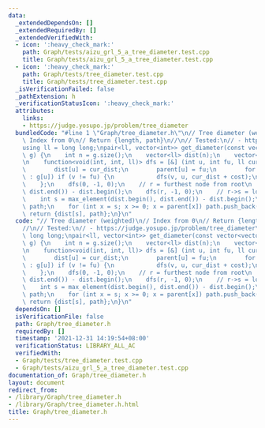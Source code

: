 ```yaml
---
data:
  _extendedDependsOn: []
  _extendedRequiredBy: []
  _extendedVerifiedWith:
  - icon: ':heavy_check_mark:'
    path: Graph/tests/aizu_grl_5_a_tree_diameter.test.cpp
    title: Graph/tests/aizu_grl_5_a_tree_diameter.test.cpp
  - icon: ':heavy_check_mark:'
    path: Graph/tests/tree_diameter.test.cpp
    title: Graph/tests/tree_diameter.test.cpp
  _isVerificationFailed: false
  _pathExtension: h
  _verificationStatusIcon: ':heavy_check_mark:'
  attributes:
    links:
    - https://judge.yosupo.jp/problem/tree_diameter
  bundledCode: "#line 1 \"Graph/tree_diameter.h\"\n// Tree diameter (weighted)\n//\
    \ Index from 0\n// Return {length, path}\n//\n// Tested:\n// - https://judge.yosupo.jp/problem/tree_diameter\n\
    using ll = long long;\npair<ll, vector<int>> get_diameter(const vector<vector<pair<int,int>>>&\
    \ g) {\n    int n = g.size();\n    vector<ll> dist(n);\n    vector<int> parent(n);\n\
    \n    function<void(int, int, ll)> dfs = [&] (int u, int fu, ll cur_dist) {\n\
    \        dist[u] = cur_dist;\n        parent[u] = fu;\n        for (auto [v, cost]\
    \ : g[u]) if (v != fu) {\n            dfs(v, u, cur_dist + cost);\n        }\n\
    \    };\n    dfs(0, -1, 0);\n    // r = furthest node from root\n    int r = max_element(dist.begin(),\
    \ dist.end()) - dist.begin();\n    dfs(r, -1, 0);\n    // r->s = longest path\n\
    \    int s = max_element(dist.begin(), dist.end()) - dist.begin();\n\n    vector<int>\
    \ path;\n    for (int x = s; x >= 0; x = parent[x]) path.push_back(x);\n\n   \
    \ return {dist[s], path};\n}\n"
  code: "// Tree diameter (weighted)\n// Index from 0\n// Return {length, path}\n\
    //\n// Tested:\n// - https://judge.yosupo.jp/problem/tree_diameter\nusing ll =\
    \ long long;\npair<ll, vector<int>> get_diameter(const vector<vector<pair<int,int>>>&\
    \ g) {\n    int n = g.size();\n    vector<ll> dist(n);\n    vector<int> parent(n);\n\
    \n    function<void(int, int, ll)> dfs = [&] (int u, int fu, ll cur_dist) {\n\
    \        dist[u] = cur_dist;\n        parent[u] = fu;\n        for (auto [v, cost]\
    \ : g[u]) if (v != fu) {\n            dfs(v, u, cur_dist + cost);\n        }\n\
    \    };\n    dfs(0, -1, 0);\n    // r = furthest node from root\n    int r = max_element(dist.begin(),\
    \ dist.end()) - dist.begin();\n    dfs(r, -1, 0);\n    // r->s = longest path\n\
    \    int s = max_element(dist.begin(), dist.end()) - dist.begin();\n\n    vector<int>\
    \ path;\n    for (int x = s; x >= 0; x = parent[x]) path.push_back(x);\n\n   \
    \ return {dist[s], path};\n}\n"
  dependsOn: []
  isVerificationFile: false
  path: Graph/tree_diameter.h
  requiredBy: []
  timestamp: '2021-12-31 14:19:54+08:00'
  verificationStatus: LIBRARY_ALL_AC
  verifiedWith:
  - Graph/tests/tree_diameter.test.cpp
  - Graph/tests/aizu_grl_5_a_tree_diameter.test.cpp
documentation_of: Graph/tree_diameter.h
layout: document
redirect_from:
- /library/Graph/tree_diameter.h
- /library/Graph/tree_diameter.h.html
title: Graph/tree_diameter.h
---
```

